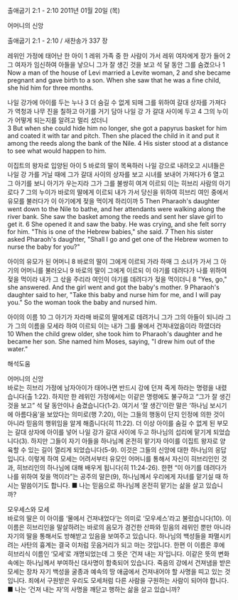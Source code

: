 출애굽기 2:1 - 2:10 
2011년 01월 20일 (목)

어머니의 신앙



출애굽기 2:1 - 2:10 / 새찬송가 337 장


레위인 가정에 태어난 한 아이
1 레위 가족 중 한 사람이 가서 레위 여자에게 장가 들어 2 그 여자가 임신하여 아들을 낳으니 그가 잘 생긴 것을 보고 석 달 동안 그를 숨겼으나 
1 Now a man of the house of Levi married a Levite woman, 2 and she became pregnant and gave birth to a son. When she saw that he was a fine child, she hid him for three months. 

나일 강가에 아이를 두는 누나
3 더 숨길 수 없게 되매 그를 위하여 갈대 상자를 가져다가 역청과 나무 진을 칠하고 아기를 거기 담아 나일 강 가 갈대 사이에 두고 4 그의 누이가 어떻게 되는지를 알려고 멀리 섰더니  
3 But when she could hide him no longer, she got a papyrus basket for him and coated it with tar and pitch. Then she placed the child in it and put it among the reeds along the bank of the Nile. 4 His sister stood at a distance to see what would happen to him. 

이집트의 왕자로 입양된 아이
5 바로의 딸이 목욕하러 나일 강으로 내려오고 시녀들은 나일 강 가를 거닐 때에 그가 갈대 사이의 상자를 보고 시녀를 보내어 가져다가 6 열고 그 아기를 보니 아기가 우는지라 그가 그를 불쌍히 여겨 이르되 이는 히브리 사람의 아기로다 7 그의 누이가 바로의 딸에게 이르되 내가 가서 당신을 위하여 히브리 여인 중에서 유모를 불러다가 이 아기에게 젖을 먹이게 하리이까 
5 Then Pharaoh's daughter went down to the Nile to bathe, and her attendants were walking along the river bank. She saw the basket among the reeds and sent her slave girl to get it. 6 She opened it and saw the baby. He was crying, and she felt sorry for him. "This is one of the Hebrew babies," she said. 7 Then his sister asked Pharaoh's daughter, "Shall I go and get one of the Hebrew women to nurse the baby for you?" 

아이의 유모가 된 어머니
8 바로의 딸이 그에게 이르되 가라 하매 그 소녀가 가서 그 아기의 어머니를 불러오니 9 바로의 딸이 그에게 이르되 이 아기를 데려다가 나를 위하여 젖을 먹이라 내가 그 삯을 주리라 여인이 아기를 데려다가 젖을 먹이더니
8 "Yes, go," she answered. And the girl went and got the baby's mother. 9 Pharaoh's daughter said to her, "Take this baby and nurse him for me, and I will pay you." So the woman took the baby and nursed him.

아이의 이름
10 그 아기가 자라매 바로의 딸에게로 데려가니 그가 그의 아들이 되니라 그가 그의 이름을 모세라 하여 이르되 이는 내가 그를 물에서 건져내었음이라 하였더라  
10 When the child grew older, she took him to Pharaoh's daughter and he became her son. She named him Moses, saying, "I drew him out of the water."

해석도움





어머니의 신앙  
바로는 히브리 가정에 남자아이가 태어나면 반드시 강에 던져 죽게 하라는 명령을 내렸습니다(출 1:22). 하지만 한 레위인 가정에서는 이같은 명령에도 불구하고 “그가 잘 생긴 것을 보고” 석 달 동안이나 숨겼습니다(1-2). 여기서 ‘잘 생긴’이란 말은 ‘하나님 보시기에 아름다움’을 보았다는 의미로(행 7:20), 이는 그들의 행동이 단지 인정에 의한 것이 아니라 믿음의 행위임을 알게 해줍니다(히 11:22). 더 이상 아이를 숨길 수 없게 된 부모는 갈대 상자에 아이를 넣어 나일 강가 갈대 사이에 두고 하나님의 섭리에 맡기게 되었습니다(3). 하지만 그들이 자기 아들을 하나님께 온전히 맡기자 아이를 이집트 왕자로 양육할 수 있는 길이 열리게 되었습니다(5-9). 이것은 그들의 신앙에 대한 하나님의 응답입니다. 이렇게 하여 모세는 어려서부터 유모인 어머니를 통해서 자신이 히브리인인 것과, 히브리인의 하나님에 대해 배우게 됩니다(히 11:24-26). 한편 “이 아기를 데려다가 나를 위하여 젖을 먹이라”는 공주의 말은(9), 하나님께서 우리에게 자녀를 맡기실 때 하시는 말씀이기도 합니다.
■ 나는 믿음으로 하나님께 온전히 맡기는 삶을 살고 있습니까?

모우세스와 모세  
바로의 딸은 이 아이를 ‘물에서 건져내었다’는 의미로 ‘모우세스’라고 불렀습니다(10). 이 이름은 히브리인을 말살하려는 바로의 음모가 경건한 산파와 믿음의 레위인 뿐만 아니라 자기의 딸을 통해서도 방해받고 있음을 보여주고 있습니다. 하나님의 백성들을 파멸시키려는 사탄의 흉계는 결국 이처럼 웃음거리가 되고 마는 것입니다. 한편 이 이름은 후에 히브리식 이름인 ‘모세’로 개명되었는데 그 뜻은 ‘건져 내는 자’입니다. 이같은 뜻의 변화 속에는 하나님께서 부여하신 대사명이 함축되어 있습니다. 죽음의 강에서 건져냄을 받은 모세는 장차 자기 백성을 굴종과 예속의 땅 애굽에서 건져내어야 할 사명을 띠고 있는 것입니다. 죄에서 구원받은 우리도 모세처럼 다른 사람을 구원하는 사람이 되어야 합니다.
■ 나는 ‘건져 내는 자’의 사명을 깨닫고 행하는 삶을 살고 있습니까?